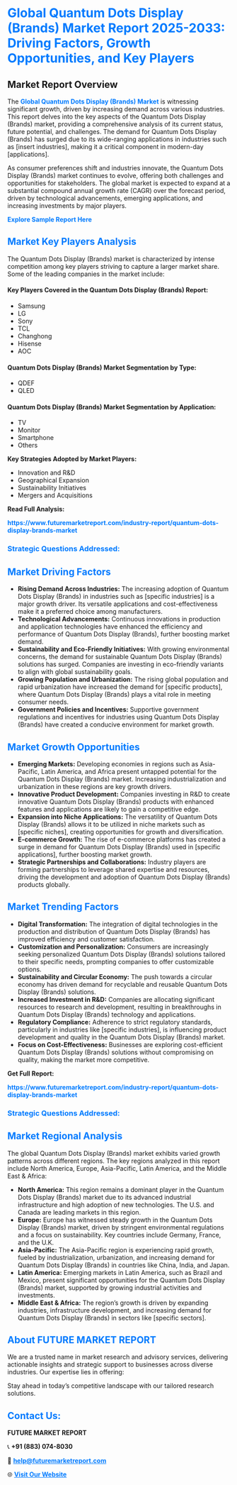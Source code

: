 <h1 style="color: #007BFF;">Global Quantum Dots Display (Brands) Market Report 2025-2033: Driving Factors, Growth Opportunities, and Key Players</h1>

<section id="overview">
<h2>Market Report Overview</h2>
<p>The <a href="https://www.futuremarketreport.com/industry-report/quantum-dots-display-brands-market" style="color: #007BFF; text-decoration: none;"><strong>Global Quantum Dots Display (Brands) Market</strong></a> is witnessing significant growth, driven by increasing demand across various industries. This report delves into the key aspects of the Quantum Dots Display (Brands) market, providing a comprehensive analysis of its current status, future potential, and challenges. The demand for Quantum Dots Display (Brands) has surged due to its wide-ranging applications in industries such as [insert industries], making it a critical component in modern-day [applications].</p>
<p>As consumer preferences shift and industries innovate, the Quantum Dots Display (Brands) market continues to evolve, offering both challenges and opportunities for stakeholders. The global market is expected to expand at a substantial compound annual growth rate (CAGR) over the forecast period, driven by technological advancements, emerging applications, and increasing investments by major players.</p>
</section>

<section id="overview">
<p><a href="https://www.futuremarketreport.com/request-sample/reportId=40589" style="color: #007BFF; text-decoration: none;"><strong>Explore Sample Report Here</strong></a></p>
</section>

<section id="key-players">
<h2 style="color: #007BFF;">Market Key Players Analysis</h2>
<p>The Quantum Dots Display (Brands) market is characterized by intense competition among key players striving to capture a larger market share. Some of the leading companies in the market include:</p>
<h4>Key Players Covered in the Quantum Dots Display (Brands) Report:</h4>
<ul><li>Samsung</li><li>LG</li><li>Sony</li><li>TCL</li><li>Changhong</li><li>Hisense</li><li>AOC</li></ul>
<h4>Quantum Dots Display (Brands) Market Segmentation by Type:</h4>
<ul><li>QDEF</li><li>QLED</li></ul>

<h4>Quantum Dots Display (Brands) Market Segmentation by Application:</h4>
<ul><li>TV</li><li>Monitor</li><li>Smartphone</li><li>Others</li></ul>
<p><strong>Key Strategies Adopted by Market Players:</strong></p>
<ul>
<li>Innovation and R&D</li>
<li>Geographical Expansion</li>
<li>Sustainability Initiatives</li>
<li>Mergers and Acquisitions</li>
</ul>
</section>

<section>
<p><strong>Read Full Analysis: </strong></p><a href="https://www.futuremarketreport.com/industry-report/quantum-dots-display-brands-market" style="color: #007BFF; text-decoration: none;"><strong>https://www.futuremarketreport.com/industry-report/quantum-dots-display-brands-market</strong></a>
<h3 style="color: #007BFF;">Strategic Questions Addressed:</h3>
</section>

<section id="driving-factors">
<h2 style="color: #007BFF;">Market Driving Factors</h2>
<ul>
<li><strong>Rising Demand Across Industries:</strong> The increasing adoption of Quantum Dots Display (Brands) in industries such as [specific industries] is a major growth driver. Its versatile applications and cost-effectiveness make it a preferred choice among manufacturers.</li>
<li><strong>Technological Advancements:</strong> Continuous innovations in production and application technologies have enhanced the efficiency and performance of Quantum Dots Display (Brands), further boosting market demand.</li>
<li><strong>Sustainability and Eco-Friendly Initiatives:</strong> With growing environmental concerns, the demand for sustainable Quantum Dots Display (Brands) solutions has surged. Companies are investing in eco-friendly variants to align with global sustainability goals.</li>
<li><strong>Growing Population and Urbanization:</strong> The rising global population and rapid urbanization have increased the demand for [specific products], where Quantum Dots Display (Brands) plays a vital role in meeting consumer needs.</li>
<li><strong>Government Policies and Incentives:</strong> Supportive government regulations and incentives for industries using Quantum Dots Display (Brands) have created a conducive environment for market growth.</li>
</ul>
</section>

<section id="growth-opportunities">
<h2 style="color: #007BFF;">Market Growth Opportunities</h2>
<ul>
<li><strong>Emerging Markets:</strong> Developing economies in regions such as Asia-Pacific, Latin America, and Africa present untapped potential for the Quantum Dots Display (Brands) market. Increasing industrialization and urbanization in these regions are key growth drivers.</li>
<li><strong>Innovative Product Development:</strong> Companies investing in R&D to create innovative Quantum Dots Display (Brands) products with enhanced features and applications are likely to gain a competitive edge.</li>
<li><strong>Expansion into Niche Applications:</strong> The versatility of Quantum Dots Display (Brands) allows it to be utilized in niche markets such as [specific niches], creating opportunities for growth and diversification.</li>
<li><strong>E-commerce Growth:</strong> The rise of e-commerce platforms has created a surge in demand for Quantum Dots Display (Brands) used in [specific applications], further boosting market growth.</li>
<li><strong>Strategic Partnerships and Collaborations:</strong> Industry players are forming partnerships to leverage shared expertise and resources, driving the development and adoption of Quantum Dots Display (Brands) products globally.</li>
</ul>
</section>

<section id="trending-factors">
<h2 style="color: #007BFF;">Market Trending Factors</h2>
<ul>
<li><strong>Digital Transformation:</strong> The integration of digital technologies in the production and distribution of Quantum Dots Display (Brands) has improved efficiency and customer satisfaction.</li>
<li><strong>Customization and Personalization:</strong> Consumers are increasingly seeking personalized Quantum Dots Display (Brands) solutions tailored to their specific needs, prompting companies to offer customizable options.</li>
<li><strong>Sustainability and Circular Economy:</strong> The push towards a circular economy has driven demand for recyclable and reusable Quantum Dots Display (Brands) solutions.</li>
<li><strong>Increased Investment in R&D:</strong> Companies are allocating significant resources to research and development, resulting in breakthroughs in Quantum Dots Display (Brands) technology and applications.</li>
<li><strong>Regulatory Compliance:</strong> Adherence to strict regulatory standards, particularly in industries like [specific industries], is influencing product development and quality in the Quantum Dots Display (Brands) market.</li>
<li><strong>Focus on Cost-Effectiveness:</strong> Businesses are exploring cost-efficient Quantum Dots Display (Brands) solutions without compromising on quality, making the market more competitive.</li>
</ul>
</section>

<section>
<p><strong>Get Full Report: </strong></p><a href="https://www.futuremarketreport.com/industry-report/quantum-dots-display-brands-market" style="color: #007BFF; text-decoration: none;"><strong>https://www.futuremarketreport.com/industry-report/quantum-dots-display-brands-market</strong></a>
<h3 style="color: #007BFF;">Strategic Questions Addressed:</h3>
</section>


<section id="regional-analysis">
<h2 style="color: #007BFF;">Market Regional Analysis</h2>
<p>The global Quantum Dots Display (Brands) market exhibits varied growth patterns across different regions. The key regions analyzed in this report include North America, Europe, Asia-Pacific, Latin America, and the Middle East & Africa:</p>
<ul>
<li><strong>North America:</strong> This region remains a dominant player in the Quantum Dots Display (Brands) market due to its advanced industrial infrastructure and high adoption of new technologies. The U.S. and Canada are leading markets in this region.</li>
<li><strong>Europe:</strong> Europe has witnessed steady growth in the Quantum Dots Display (Brands) market, driven by stringent environmental regulations and a focus on sustainability. Key countries include Germany, France, and the U.K.</li>
<li><strong>Asia-Pacific:</strong> The Asia-Pacific region is experiencing rapid growth, fueled by industrialization, urbanization, and increasing demand for Quantum Dots Display (Brands) in countries like China, India, and Japan.</li>
<li><strong>Latin America:</strong> Emerging markets in Latin America, such as Brazil and Mexico, present significant opportunities for the Quantum Dots Display (Brands) market, supported by growing industrial activities and investments.</li>
<li><strong>Middle East & Africa:</strong> The region’s growth is driven by expanding industries, infrastructure development, and increasing demand for Quantum Dots Display (Brands) in sectors like [specific sectors].</li>
</ul>
</section>

<footer>
<h2 style="color: #007BFF;">About FUTURE MARKET REPORT</h2>
<p>We are a trusted name in market research and advisory services, delivering actionable insights and strategic support to businesses across diverse industries. Our expertise lies in offering:</p>

<p>Stay ahead in today’s competitive landscape with our tailored research solutions.</p>

<h2 style="color: #007BFF;">Contact Us:</h2>
<p><strong>FUTURE MARKET REPORT</strong></p>
<p>📞 <strong>+91 (883) 074-8030</strong></p>
<p>📧 <strong><a href="mailto:help@futuremarketreport.com" style="color: #007BFF;">help@futuremarketreport.com</a></strong></p>
<p>🌐 <strong><a href="https://www.futuremarketreport.com/" style="color: #007BFF;">Visit Our Website</a></strong></p>
</footer>